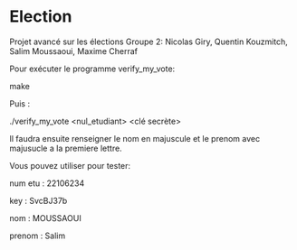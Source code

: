 # Election
Projet avancé sur les élections
Groupe 2: Nicolas Giry, Quentin Kouzmitch, Salim Moussaoui, Maxime Cherraf

Pour exécuter le programme verify_my_vote:

make

Puis : 

./verify_my_vote <nul_etudiant> <clé secrète>

Il faudra ensuite renseigner le nom en majuscule et le prenom avec majusucle a la premiere lettre.

Vous pouvez utiliser pour tester: 

num etu : 22106234

key : SvcBJ37b

nom : MOUSSAOUI

prenom : Salim

